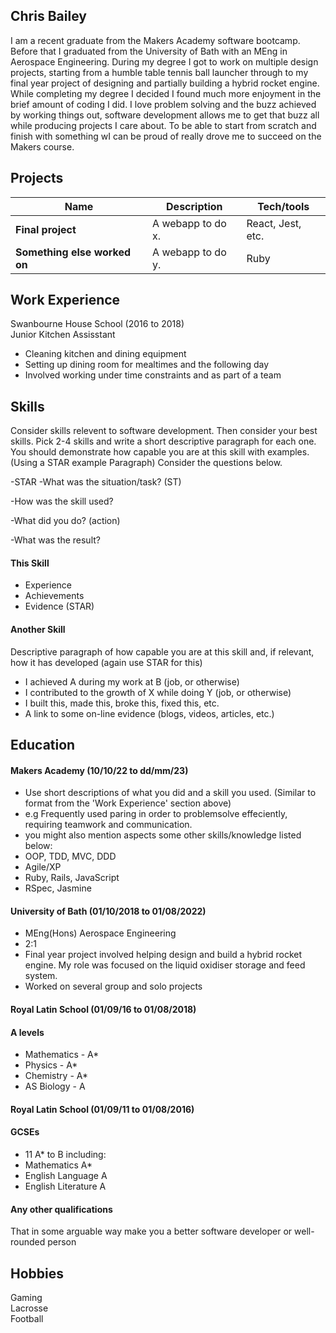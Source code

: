 ## Chris Bailey

I am a recent graduate from the Makers Academy software bootcamp. Before that I graduated from the University of Bath with an MEng in Aerospace Engineering. During my degree I got to work on multiple design projects, starting from a humble table tennis ball launcher through to my final year project of designing and partially building a hybrid rocket engine. While completing my degree I decided I found much more enjoyment in the brief amount of coding I did. I love problem solving and the buzz achieved by working things out, software development allows me to get that buzz all while producing projects I care about. To be able to start from scratch and finish with something wI can be proud of really drove me to succeed on the Makers course.

## Projects

| Name                         | Description       | Tech/tools        |
| ---------------------------- | ----------------- | ----------------- |
| **Final project**            | A webapp to do x. | React, Jest, etc. |
| **Something else worked on** | A webapp to do y. | Ruby              |

## Work Experience

Swanbourne House School (2016 to 2018)  
Junior Kitchen Assisstant

- Cleaning kitchen and dining equipment
- Setting up dining room for mealtimes and the following day
- Involved working under time constraints and as part of a team

## Skills

Consider skills relevent to software development. Then consider your best skills. Pick 2-4 skills and write a short descriptive paragraph for each one. You should demonstrate how capable you are at this skill with examples.
(Using a STAR example Paragraph) Consider the questions below.

-STAR
-What was the situation/task? (ST)

-How was the skill used?

-What did you do? (action)

-What was the result?


#### This Skill

- Experience
- Achievements
- Evidence (STAR)

#### Another Skill

Descriptive paragraph of how capable you are at this skill and, if relevant, how it has developed (again use STAR for this)

- I achieved A during my work at B (job, or otherwise)
- I contributed to the growth of X while doing Y (job, or otherwise)
- I built this, made this, broke this, fixed this, etc.
- A link to some on-line evidence (blogs, videos, articles, etc.)

## Education

#### Makers Academy (10/10/22 to dd/mm/23)
- Use short descriptions of what you did and a skill you used. (Similar to format from the 'Work Experience' section above)
- e.g Frequently used paring in order to problemsolve effeciently, requiring teamwork and communication.
- you might also mention aspects some other skills/knowledge listed below: 
- OOP, TDD, MVC, DDD
- Agile/XP
- Ruby, Rails, JavaScript
- RSpec, Jasmine

#### University of Bath (01/10/2018 to 01/08/2022)

- MEng(Hons) Aerospace Engineering
- 2:1
- Final year project involved helping design and build a hybrid rocket engine. My role was focused on the liquid oxidiser storage and feed system.
- Worked on several group and solo projects

#### Royal Latin School (01/09/16 to 01/08/2018)

#### A levels
- Mathematics - A*
- Physics - A*
- Chemistry - A*
- AS Biology - A

#### Royal Latin School (01/09/11 to 01/08/2016)

#### GCSEs
- 11 A* to B including:
- Mathematics A*
- English Language A
- English Literature A

#### Any other qualifications

That in some arguable way make you a better software developer or well-rounded person

## Hobbies

Gaming  
Lacrosse  
Football
